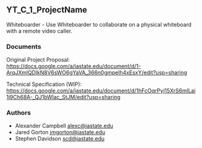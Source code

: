 
## YT\_C\_1\_ProjectName

Whiteboarder - Use Whiteboarder to collaborate on a physical whiteboard with a
remote video caller.

### Documents

Original Project Proposal:
https://docs.google.com/a/iastate.edu/document/d/1-ArqJXmlQDIkN8V6sWO6gYaVA_366n0gmpeIh4xEsxY/edit?usp=sharing

Technical Specification (WIP):
https://docs.google.com/a/iastate.edu/document/d/1hFcOqrPyj15XrS6mlLai1j9Ch68A-_QJ1bWlac_StJM/edit?usp=sharing

### Authors

 * Alexander Campbell <alexc@iastate.edu>
 * Jared Gorton <jmgorton@iastate.edu>
 * Stephen Davidson <scd@iastate.edu>

